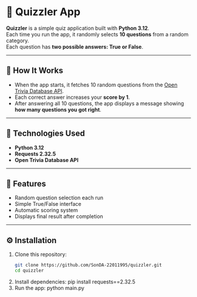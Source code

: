 # 🧠 Quizzler App

**Quizzler** is a simple quiz application built with **Python 3.12**.  
Each time you run the app, it randomly selects **10 questions** from a random category.  
Each question has **two possible answers: True or False**.

---

## 🎯 How It Works

- When the app starts, it fetches 10 random questions from the [Open Trivia Database API](https://opentdb.com/).
- Each correct answer increases your **score by 1**.
- After answering all 10 questions, the app displays a message showing **how many questions you got right**.

---

## 🧩 Technologies Used

- **Python 3.12**
- **Requests 2.32.5**
- **Open Trivia Database API**

---

## 🚀 Features

- Random question selection each run  
- Simple True/False interface  
- Automatic scoring system  
- Displays final result after completion  

---

## ⚙️ Installation

1. Clone this repository:
   ```bash
   git clone https://github.com/SonDA-22011995/quizzler.git
   cd quizzler

2. Install dependencies:
    pip install requests==2.32.5
3. Run the app:
    python main.py
